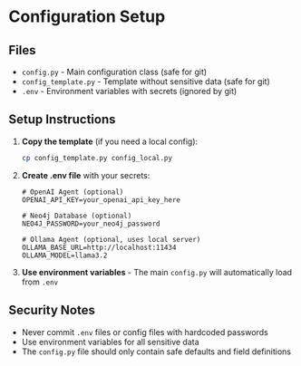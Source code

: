 # Configuration Setup

## Files

- `config.py` - Main configuration class (safe for git)
- `config_template.py` - Template without sensitive data (safe for git)
- `.env` - Environment variables with secrets (ignored by git)

## Setup Instructions

1. **Copy the template** (if you need a local config):
   ```bash
   cp config_template.py config_local.py
   ```

2. **Create .env file** with your secrets:
   ```env
   # OpenAI Agent (optional)
   OPENAI_API_KEY=your_openai_api_key_here
   
   # Neo4j Database (optional)
   NEO4J_PASSWORD=your_neo4j_password
   
   # Ollama Agent (optional, uses local server)
   OLLAMA_BASE_URL=http://localhost:11434
   OLLAMA_MODEL=llama3.2
   ```

3. **Use environment variables** - The main `config.py` will automatically load from `.env`

## Security Notes

- Never commit `.env` files or config files with hardcoded passwords
- Use environment variables for all sensitive data
- The `config.py` file should only contain safe defaults and field definitions
